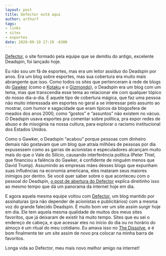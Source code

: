 ```yaml
---
layout: post
title: Defector está aqui
author: arthurf
tags:
- links
- sites
- esportes
date: 2020-09-10 17:19 -0300
---
```

[Defector](https://www.defector.com/), o site formado pela equipe que se demitiu do antigo, excelente Deadspin, foi lançado hoje.

Eu não sou um fã de esportes, mas era um leitor assíduo do Deadspin por anos. Era um blog sobre esportes, mas sua cobertura era muito mais abrangente que isso. Como todos os sites que pertenceram à rede de blogs do [Gawker](https://en.wikipedia.org/wiki/Gawker) (como o [Kotaku](https://kotaku.com) e o [Gizmondo](https://gizmondo.com)), o Deadspin era um blog com um tema, mas que transcendia esse tema ao relacionar ele com qualquer tópico do nosso dia-a-dia. É aquele tipo de cobertura mágica, que faz uma pessoa não muito interessada em esportes no geral a se interessar pelo assunto ao mostrar, com humor e sagacidade que eram típicos da blogosfera de meados dos anos 2000, como “gostos” e “assuntos” não existem no vácuo. O Deadspin usava esportes pra comentar sobre política, pra expor redes de abuso e de misoginia na nossa cultura, para explorar o racismo institucional dos Estados Unidos.

Como o Gawker, o Deadspin “acabou” porque pessoas com dinheiro demais não gostavam que um blog que atraía milhões de pessoas por dia expusessem como as garras de acionistas e especuladores alcançam muito mais do que o Vale do Silício, causando interferência política (Peter Thiel, que financiou a falência do Gawker, é confidente de ninguém menos que David Trump). Assumindo as empresas mães desses blogs que expunham suas influências na economia americana, eles mataram seus maiores inimigos por dentro. Se você quer saber sobre o que aconteceu com o pessoal do Deadspin, [o post de abertura do Defector](https://defector.com/how-we-got-here/) explica direitinho isso ao mesmo tempo que dá um panorama da internet hoje em dia.

E agora aquela mesma equipe voltou com [Defector](https://www.defector.com), um blog mantido por assinaturas (pra não depender de acionistas e publicitários) com a mesma voz do grande falecido Deadspin. É muito bom ver um site assim surgir hoje em dia. Ele tem aquela mesma qualidade de muitos dos meus sites favoritos, que já deixaram de existir há muito tempo. Sites que eu sei o endereço de cabeça, e que acessar eles no início do dia ou no horário do almoço é um ritual do meu cotidiano. Eu amava isso no [The Dissolve](https://www.thedissolve.com/), e é bom finalmente ter um site assim de novo pra colocar na minha barra de favoritos.

Longa vida ao Defector, meu mais novo melhor amigo na internet!
